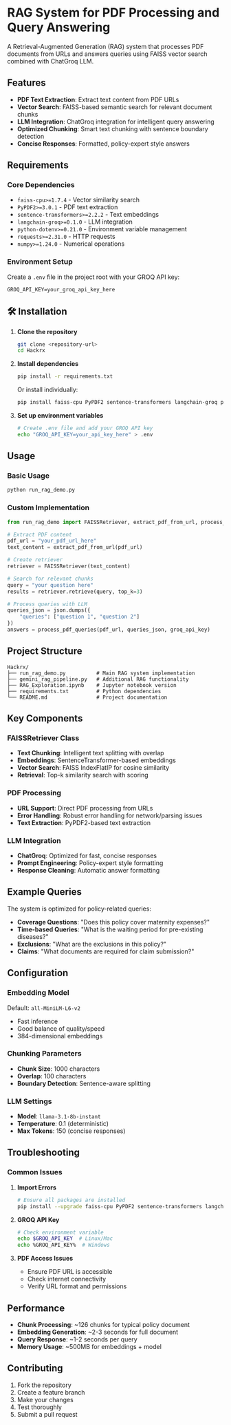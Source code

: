 # RAG System for PDF Processing and Query Answering

A Retrieval-Augmented Generation (RAG) system that processes PDF documents from URLs and answers queries using FAISS vector search combined with ChatGroq LLM.

##  Features

- **PDF Text Extraction**: Extract text content from PDF URLs
- **Vector Search**: FAISS-based semantic search for relevant document chunks
- **LLM Integration**: ChatGroq integration for intelligent query answering
- **Optimized Chunking**: Smart text chunking with sentence boundary detection
- **Concise Responses**: Formatted, policy-expert style answers

##  Requirements

### Core Dependencies
- `faiss-cpu>=1.7.4` - Vector similarity search
- `PyPDF2>=3.0.1` - PDF text extraction
- `sentence-transformers>=2.2.2` - Text embeddings
- `langchain-groq>=0.1.0` - LLM integration
- `python-dotenv>=0.21.0` - Environment variable management
- `requests>=2.31.0` - HTTP requests
- `numpy>=1.24.0` - Numerical operations

### Environment Setup
Create a `.env` file in the project root with your GROQ API key:
```
GROQ_API_KEY=your_groq_api_key_here
```

## 🛠️ Installation

1. **Clone the repository**
   ```bash
   git clone <repository-url>
   cd Hackrx
   ```

2. **Install dependencies**
   ```bash
   pip install -r requirements.txt
   ```

   Or install individually:
   ```bash
   pip install faiss-cpu PyPDF2 sentence-transformers langchain-groq python-dotenv requests numpy
   ```

3. **Set up environment variables**
   ```bash
   # Create .env file and add your GROQ API key
   echo "GROQ_API_KEY=your_api_key_here" > .env
   ```

##  Usage

### Basic Usage
```python
python run_rag_demo.py
```

### Custom Implementation
```python
from run_rag_demo import FAISSRetriever, extract_pdf_from_url, process_pdf_queries

# Extract PDF content
pdf_url = "your_pdf_url_here"
text_content = extract_pdf_from_url(pdf_url)

# Create retriever
retriever = FAISSRetriever(text_content)

# Search for relevant chunks
query = "your question here"
results = retriever.retrieve(query, top_k=3)

# Process queries with LLM
queries_json = json.dumps({
    "queries": ["question 1", "question 2"]
})
answers = process_pdf_queries(pdf_url, queries_json, groq_api_key)
```

##  Project Structure

```
Hackrx/
├── run_rag_demo.py          # Main RAG system implementation
├── gemini_rag_pipeline.py   # Additional RAG functionality
├── RAG_Exploration.ipynb    # Jupyter notebook version
├── requirements.txt         # Python dependencies
└── README.md                # Project documentation
```

##  Key Components

### FAISSRetriever Class
- **Text Chunking**: Intelligent text splitting with overlap
- **Embeddings**: SentenceTransformer-based embeddings
- **Vector Search**: FAISS IndexFlatIP for cosine similarity
- **Retrieval**: Top-k similarity search with scoring

### PDF Processing
- **URL Support**: Direct PDF processing from URLs
- **Error Handling**: Robust error handling for network/parsing issues
- **Text Extraction**: PyPDF2-based text extraction

### LLM Integration
- **ChatGroq**: Optimized for fast, concise responses
- **Prompt Engineering**: Policy-expert style formatting
- **Response Cleaning**: Automatic answer formatting

##  Example Queries

The system is optimized for policy-related queries:

- **Coverage Questions**: "Does this policy cover maternity expenses?"
- **Time-based Queries**: "What is the waiting period for pre-existing diseases?"
- **Exclusions**: "What are the exclusions in this policy?"
- **Claims**: "What documents are required for claim submission?"

## Configuration

### Embedding Model
Default: `all-MiniLM-L6-v2`
- Fast inference
- Good balance of quality/speed
- 384-dimensional embeddings

### Chunking Parameters
- **Chunk Size**: 1000 characters
- **Overlap**: 100 characters
- **Boundary Detection**: Sentence-aware splitting

### LLM Settings
- **Model**: `llama-3.1-8b-instant`
- **Temperature**: 0.1 (deterministic)
- **Max Tokens**: 150 (concise responses)
  
## Troubleshooting

### Common Issues

1. **Import Errors**
   ```bash
   # Ensure all packages are installed
   pip install --upgrade faiss-cpu PyPDF2 sentence-transformers langchain-groq
   ```

2. **GROQ API Key**
   ```bash
   # Check environment variable
   echo $GROQ_API_KEY  # Linux/Mac
   echo %GROQ_API_KEY%  # Windows
   ```

3. **PDF Access Issues**
   - Ensure PDF URL is accessible
   - Check internet connectivity
   - Verify URL format and permissions

## Performance

- **Chunk Processing**: ~126 chunks for typical policy document
- **Embedding Generation**: ~2-3 seconds for full document
- **Query Response**: ~1-2 seconds per query
- **Memory Usage**: ~500MB for embeddings + model

## Contributing

1. Fork the repository
2. Create a feature branch
3. Make your changes
4. Test thoroughly
5. Submit a pull request

